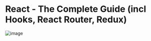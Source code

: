 # React - The Complete Guide (incl Hooks, React Router, Redux)
![image](https://user-images.githubusercontent.com/103274587/186237525-307e3a19-5c46-43d6-bc30-28cd818a1c5c.png)
